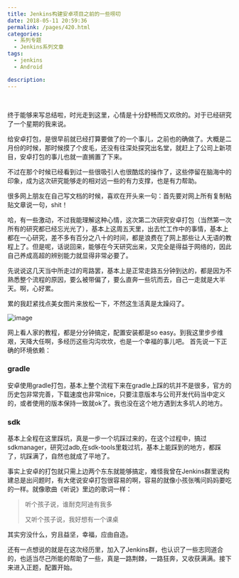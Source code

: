 ```yaml
---
title: Jenkins构建安卓项目之前的一些唠叨
date: 2018-05-11 20:59:36
permalink: /pages/420.html
categories:
  - 系列专题
  - Jenkins系列文章
tags:
  - jenkins
  - Android

description:
---
```


<br><ArticleTopAd></ArticleTopAd>


终于能够来写总结啦，时光走到这里，心情是十分舒畅而又欢欣的。对于已经研究了一个星期的我来说。

给安卓打包，是很早前就已经打算要做了的一个事儿，之前也的确做了。大概是二月份的时候，那时候摸了个皮毛，还没有往深处探究出名堂，就赶上了公司上新项目，安卓打包的事儿也就一直搁置了下来。

不过在那个时候已经看到过一些很吸引人也很酷炫的操作了，这些停留在脑海中的印象，成为这次研究能够走的相对远一些的有力支撑，也是有力帮助。

很多网上朋友在自己写文档的时候，喜欢在开头来一句：首先要对网上所有复制粘贴文章说一句，shit！

哈，有一些激动，不过我能理解这种心情，这次第二次研究安卓打包（当然第一次所有的研究都已经忘光光了），基本上这周五天里，出去忙工作中的事情，基本上都在一心研究，差不多有百分之八十的时间，都是浪费在了网上那些让人无语的教程上了。但是呢，话说回来，能够在今天研究出来，又完全是得益于网络的，因此自己养成高超的辨别能力就显得非常必要了。

先说说这几天当中所走过的弯路罢，基本上是正常走路五分钟到达的，都是因为不熟悉整个流程的原因，要么被带偏了，要么直奔一些坑而去，自己一走就是大半天。啊，心好累。

累的我赶紧找点美女图片来放松一下，不然这生活真是太躁闷了。

![image](http://t.eryajf.net/imgs/2021/09/a36af4f7b04796fa.jpg)

网上看人家的教程，都是分分钟搞定，配置安装都是so easy。到我这里步步维艰，天降大任啊，多经历这些沟沟坎坎，也是一个幸福的事儿吧。
首先说一下正确的环境依赖：

### gradle

安卓使用gradle打包，基本上整个流程下来在gradle上踩的坑并不是很多，官方的历史包非常完善，下载速度也非常nice，只要注意版本与公司开发代码当中定义的，或者使用的版本保持一致就ok了。我也没在这个地方遇到太多坑人的地方。

### sdk

基本上全程在这里踩坑，真是一步一个坑踩过来的，在这个过程中，搞过sdkmanager，研究过adb,在sdk-tools里栽过坑，基本上能踩到的地方，都踩了，坑踩满了，自然也就成了平地了。

事实上安卓的打包就只需上边两个东东就能够搞定，难怪我曾在Jenkins群里说构建总是出问题时，有大佬说安卓打包很容易的啊，容易的就像小孩张嘴问妈妈要吃的一样。就像歌曲《听说》里边的歌词一样：

> 听个孩子说，谁耐克阿迪有我多
>
> 又听个孩子说，我好想有一个课桌

其实穷没什么，穷且益坚，幸福，应由自造。

还有一点想说的就是在这次经历里，加入了Jenkins群，也认识了一些志同道合的，也适当尽己所能的帮助了一些，真是一路荆棘，一路狂奔，又收获满满。接下来进入正题，配置开始。


<br><ArticleTopAd></ArticleTopAd>
